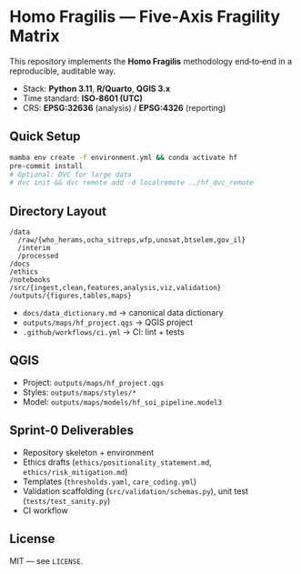 # Homo Fragilis — Five‑Axis Fragility Matrix

This repository implements the **Homo Fragilis** methodology end‑to‑end in a reproducible, auditable way.

- Stack: **Python 3.11**, **R/Quarto**, **QGIS 3.x**
- Time standard: **ISO‑8601 (UTC)**
- CRS: **EPSG:32636** (analysis) / **EPSG:4326** (reporting)

## Quick Setup
```bash
mamba env create -f environment.yml && conda activate hf
pre-commit install
# Optional: DVC for large data
# dvc init && dvc remote add -d localremote ../hf_dvc_remote
```

## Directory Layout
```
/data
  /raw/{who_herams,ocha_sitreps,wfp,unosat,btselem,gov_il}
  /interim
  /processed
/docs
/ethics
/notebooks
/src/{ingest,clean,features,analysis,viz,validation}
/outputs/{figures,tables,maps}
```
- `docs/data_dictionary.md` → canonical data dictionary
- `outputs/maps/hf_project.qgs` → QGIS project
- `.github/workflows/ci.yml` → CI: lint + tests

## QGIS
- Project: `outputs/maps/hf_project.qgs`
- Styles: `outputs/maps/styles/*`
- Model: `outputs/maps/models/hf_soi_pipeline.model3`

## Sprint‑0 Deliverables
- Repository skeleton + environment
- Ethics drafts (`ethics/positionality_statement.md`, `ethics/risk_mitigation.md`)
- Templates (`thresholds.yaml`, `care_coding.yml`)
- Validation scaffolding (`src/validation/schemas.py`), unit test (`tests/test_sanity.py`)
- CI workflow

## License
MIT — see `LICENSE`.
